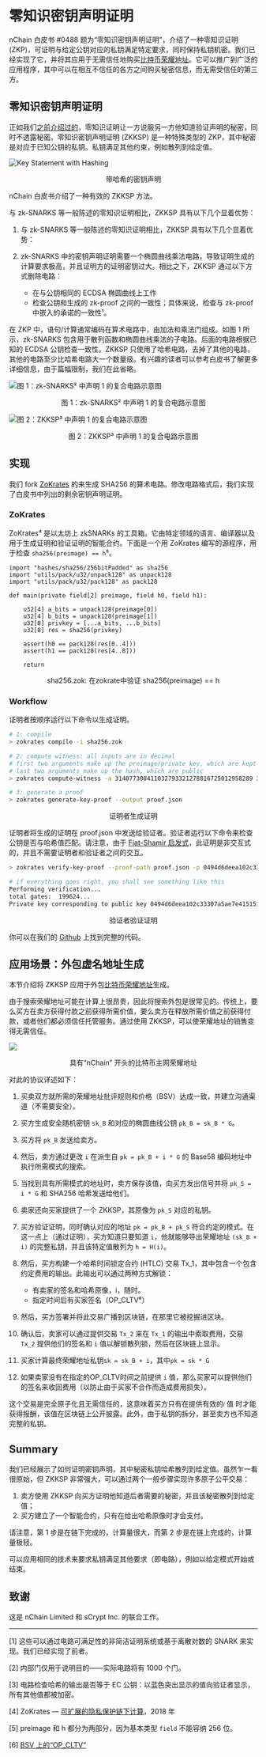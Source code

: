 # 零知识密钥声明证明

nChain 白皮书 #0488 题为“零知识密钥声明证明”，介绍了一种零知识证明 (ZKP)，可证明与给定公钥对应的私钥满足特定要求，同时保持私钥机密。我们已经实现了它，并将其应用于无需信任地购买[比特币荣耀地址](https://academy.bit2me.com/en/what-is-a-vanity-address/)。它可以推广到广泛的应用程序，其中可以在相互不信任的各方之间购买秘密信息，而无需受信任的第三方。

## 零知识密钥声明证明

正如我们[之前介绍过的](https://blog.csdn.net/freedomhero/article/details/125598868)，零知识证明让一方说服另一方他知道验证声明的秘密，同时不透露秘密。零知识密钥声明证明 (ZKKSP) 是一种特殊类型的 ZKP，其中秘密是对应于已知公钥的私钥。私钥满足其他约束，例如散列到给定值。

![Key Statement with Hashing](./1.png)

<center>带哈希的密钥声明</center>

nChain 白皮书介绍了一种有效的 ZKKSP 方法。

与 zk-SNARKS 等一般陈述的零知识证明相比，ZKKSP 具有以下几个显着优势：

1. 与 zk-SNARKS 等一般陈述的零知识证明相比，ZKKSP 具有以下几个显着优势：

2. zk-SNARKS 中的密钥声明证明需要一个椭圆曲线乘法电路，导致证明生成的计算要求极高，并且证明方的证明密钥过大。相比之下，ZKKSP 通过以下方式删除电路：
    - 在与公钥相同的 ECDSA 椭圆曲线上工作
    - 检查公钥和生成的 zk-proof 之间的一致性；具体来说，检查与 zk-proof 中嵌入的承诺的一致性¹。

在 ZKP 中，语句/计算通常编码在算术电路中，由加法和乘法门组成。如图 1 所示，zk-SNARKS 包含用于散列函数和椭圆曲线乘法的子电路。后面的电路根据已知的 ECDSA 公钥检查一致性。ZKKSP 只使用了哈希电路，去掉了其他的电路，其他的电路至少比哈希电路大一个数量级。有兴趣的读者可以参考白皮书了解更多详细信息，由于篇幅限制，我们在此省略。

![图 1：zk-SNARKS² 中声明 1 的复合电路示意图](./figure1.png)

<center>图 1：zk-SNARKS² 中声明 1 的复合电路示意图</center>

![图 2：ZKKSP³ 中声明 1 的复合电路示意图](./figure2.png)

<center>图 2：ZKKSP³ 中声明 1 的复合电路示意图</center>

## 实现

我们 fork [ZoKrates](https://github.com/sCrypt-Inc/zokrates/tree/key-statement-proof) 的来生成 SHA256 的算术电路。修改电路格式后，我们实现了白皮书中列出的剩余密钥声明证明。

### ZoKrates

ZoKrates⁴ 是以太坊上 zkSNARKs 的工具箱。它由特定领域的语言、编译器以及用于生成证明和验证证明的智能合约。下面是一个用 ZoKrates 编写的源程序，用于检查 `sha256(preimage) == h`⁵。


```
import "hashes/sha256/256bitPadded" as sha256
import "utils/pack/u32/unpack128" as unpack128
import "utils/pack/u32/pack128" as pack128

def main(private field[2] preimage, field h0, field h1):

    u32[4] a_bits = unpack128(preimage[0])
    u32[4] b_bits = unpack128(preimage[1])
    u32[8] privkey = [...a_bits, ...b_bits]
    u32[8] res = sha256(privkey)

    assert(h0 == pack128(res[0..4]))
    assert(h1 == pack128(res[4..8]))

    return
```

<center>sha256.zok: 在zokrate中验证 sha256(preimage) == h </center>

### Workflow

证明者按顺序运行以下命令以生成证明。

```bash
# 1: compile
> zokrates compile -i sha256.zok

# 2: compute witness: all inputs are in decimal
# first two arguments make up the preimage/private key, which are kept private
# last two arguments make up the hash, which are public
> zokrates compute-witness -a 314077308411032793321278816725012958289 316495952764820137513325325447450102725 67428615251739275197038733346106089224 232995379825841761673536055030921300908 

# 3: generate a proof
> zokrates generate-key-proof --output proof.json
```

<center>证明者生成证明</center>

证明者将生成的证明在 proof.json 中发送给验证者。验证者运行以下命令来检查公钥是否与哈希值匹配。请注意，由于 [Fiat-Shamir 启发式](https://en.wikipedia.org/wiki/Fiat%E2%80%93Shamir_heuristic)，此证明是非交互式的，并且不需要证明者和验证者之间的交互。

```bash
> zokrates verify-key-proof --proof-path proof.json -p 0494d6deea102c33307a5ae7e41515198f6fc19d3b11abeca5bff56f1011ed2d8e3d8f02cbd20e8c53d8050d681397775d0dc8b0ad406b261f9b4c94404201cab3

# if everything goes right, you shall see something like this
Performing verification...
total gates:  199624...
Private key corresponding to public key 0494d6deea102c33307a5ae7e41515198f6fc19d3b11abeca5bff56f1011ed2d8e3d8f02cbd20e8c53d8050d681397775d0dc8b0ad406b261f9b4c94404201cab3 hashes to 32ba476771d01e37807990ead8719f08af494723de1d228f2c2c07cc0aa40bac
```
<center>验证者验证证明</center>

你可以在我们的 [Github](https://github.com/sCrypt-Inc/zokrates/tree/key-statement-proof) 上找到完整的代码。


## 应用场景：外包虚名地址生成

本节介绍将 ZKKSP 应用于外包[比特币荣耀地址](https://academy.bit2me.com/en/what-is-a-vanity-address/)生成。

由于搜索荣耀地址可能在计算上很昂贵，因此将搜索外包是很常见的。传统上，要么买方在卖方获得付款之前获得所需价值，要么卖方在释放所需价值之前获得付款，或者他们都必须信任托管服务。通过使用 ZKKSP，可以使荣耀地址的销售变得无需信任。

![](./2.png)

<center>具有“nChain” 开头的比特币主网荣耀地址</center>

对此的协议详述如下：

1. 买卖双方就所需的荣耀地址批评规则和价格（BSV）达成一致，并建立沟通渠道（不需要安全）。

2. 买方生成安全随机密钥 `sk_B` 和对应的椭圆曲线公钥 `pk_B = sk_B * G`。

3. 买方将 `pk_B` 发送给卖方。

4. 然后，卖方通过更改 `i` 在派生自 `pk = pk_B + i * G` 的 Base58 编码地址中执行所需模式的搜索。

5. 当找到具有所需模式的地址时，卖方保存该值，向买方发出信号并将 `pk_S = i * G` 和 SHA256 哈希发送给他们。

6. 卖家还向买家提供了一个 ZKKSP，其原像为 `pk_S` 对应的私钥。

7. 买方验证证明，同时确认对应的地址 `pk = pk_B + pk_S` 符合约定的模式。在这一点上（通过证明），买方知道只要知道 `i`，他就能够导出荣耀地址 `(sk_B + i)` 的完整私钥，并且该特定值散列为 `h = H(i)`。

8. 然后，买方构建一个哈希时间锁定合约 (HTLC) 交易 Tx_1，其中包含一个包含约定费用的输出。此输出可以通过两种方式解锁：
    - 有卖家的签名和哈希原像，i，随时。
    - 指定时间后有买家签名（OP_CLTV⁶）

9. 然后，买方签署并将此交易广播到区块链，在那里它被挖掘进区块。

10. 确认后，卖家可以通过提供交易 `Tx_2` 来在 `Tx_1` 的输出中索取费用，交易 `Tx_2` 提供他们的签名和 `i` 值以解锁散列锁，然后在区块链上显示。

11. 买家计算最终荣耀地址私钥`sk = sk_B + i`，其中`pk = sk * G`

12. 如果卖家没有在指定的OP_CLTV时间之前提供 `i` 值，那么买家可以提供他们的签名来收回费用（以防止由于买家不合作而造成费用损失）。

这个交易是完全原子化且无需信任的，这意味着买方只有在提供有效的`𝑖` 值 时才能获得报酬，该值在区块链上公开披露。此外，由于私钥的拆分，甚至卖方也不知道完整的私钥。

## Summary

我们已经展示了如何证明密钥声明，其中秘密私钥哈希散列到给定值。虽然乍一看很原始，但 ZKKSP 非常强大，可以通过两个一般步骤实现许多原子公平交易：

1. 卖方使用 ZKKSP 向买方证明他知道后者需要的秘密，并且该秘密散列到给定值；
2. 买方建立了一个智能合约，只有在给出哈希原像时才会支付。

请注意，第 1 步是在链下完成的，计算量很大，而第 2 步是在链上完成的，计算量极轻。

可以应用相同的技术来要求私钥满足其他要求（即电路），例如以给定模式开始或结束。

## 致谢

这是 nChain Limited 和 sCrypt Inc. 的联合工作。

-------------

[1] 这些可以通过电路可满足性的非简洁证明系统或基于离散对数的 SNARK 来实现。我们已经实现了前者。

[2] 内部门仅用于说明目的——实际电路将有 1000 个门。

[3] 电路检查哈希的输出是否等于 EC 公钥：以蓝色突出显示的值向验证者显示，所有其他值都被加密。

[4] ZoKrates — [可扩展的隐私保护链下计算](https://ieeexplore.ieee.org/document/8726497)，2018 年

[5] preimage 和 h 都分为两部分，因为基本类型 `field` 不能容纳 256 位。

[6] [BSV 上的“OP_CLTV”](https://blog.csdn.net/freedomhero/article/details/107306604)